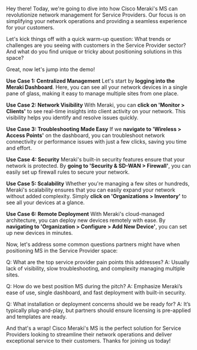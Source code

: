 Hey there! Today, we're going to dive into how Cisco Meraki's MS can revolutionize network management for Service Providers. Our focus is on simplifying your network operations and providing a seamless experience for your customers. 

Let's kick things off with a quick warm-up question: What trends or challenges are you seeing with customers in the Service Provider sector? And what do you find unique or tricky about positioning solutions in this space?

Great, now let's jump into the demo!

**Use Case 1: Centralized Management**
Let's start by **logging into the Meraki Dashboard**. Here, you can see all your network devices in a single pane of glass, making it easy to manage multiple sites from one place.

**Use Case 2: Network Visibility**
With Meraki, you can **click on 'Monitor > Clients'** to see real-time insights into client activity on your network. This visibility helps you identify and resolve issues quickly.

**Use Case 3: Troubleshooting Made Easy**
If we **navigate to 'Wireless > Access Points'** on the dashboard, you can troubleshoot network connectivity or performance issues with just a few clicks, saving you time and effort.

**Use Case 4: Security**
Meraki's built-in security features ensure that your network is protected. By **going to 'Security & SD-WAN > Firewall'**, you can easily set up firewall rules to secure your network.

**Use Case 5: Scalability**
Whether you're managing a few sites or hundreds, Meraki's scalability ensures that you can easily expand your network without added complexity. Simply **click on 'Organizations > Inventory'** to see all your devices at a glance.

**Use Case 6: Remote Deployment**
With Meraki's cloud-managed architecture, you can deploy new devices remotely with ease. By **navigating to 'Organization > Configure > Add New Device'**, you can set up new devices in minutes.

Now, let's address some common questions partners might have when positioning MS in the Service Provider space:

Q: What are the top service provider pain points this addresses?
A: Usually lack of visibility, slow troubleshooting, and complexity managing multiple sites.

Q: How do we best position MS during the pitch?
A: Emphasize Meraki’s ease of use, single dashboard, and fast deployment with built-in security.

Q: What installation or deployment concerns should we be ready for?
A: It’s typically plug-and-play, but partners should ensure licensing is pre-applied and templates are ready.

And that's a wrap! Cisco Meraki's MS is the perfect solution for Service Providers looking to streamline their network operations and deliver exceptional service to their customers. Thanks for joining us today!